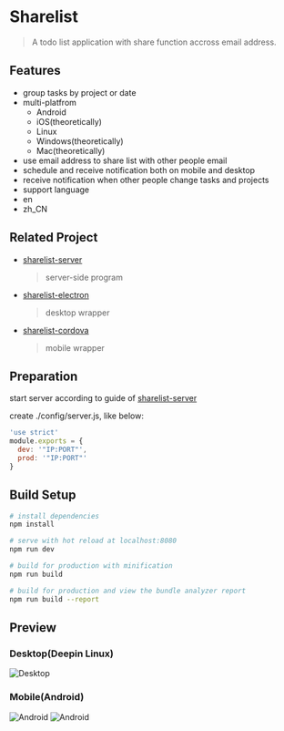 # Sharelist

> A todo list application with share function accross email address.

## Features

* group tasks by project or date
* multi-platfrom
  * Android
  * iOS(theoretically)
  * Linux
  * Windows(theoretically)
  * Mac(theoretically)
* use email address to share list with other people email
* schedule and receive notification both on mobile and desktop
* receive notification when other people change tasks and projects
* support language
 * en
 * zh_CN

## Related Project

* [sharelist-server](https://gitee.com/antipro/sharelist-server)
  > server-side program
* [sharelist-electron](https://gitee.com/antipro/sharelist-electron)
  > desktop wrapper
* [sharelist-cordova](https://gitee.com/antipro/sharelist-cordova)
  > mobile wrapper

## Preparation

start server according to guide of [sharelist-server](https://gitee.com/antipro/sharelist-server)

create ./config/server.js, like below:
``` javascript
'use strict'
module.exports = {
  dev: '"IP:PORT"',
  prod: '"IP:PORT"'
}
```

## Build Setup

``` bash
# install dependencies
npm install

# serve with hot reload at localhost:8080
npm run dev

# build for production with minification
npm run build

# build for production and view the bundle analyzer report
npm run build --report
```
## Preview
### Desktop(Deepin Linux)

![Desktop](http://onmdsye1w.bkt.clouddn.com/sharelist-electron2.png)

### Mobile(Android)

![Android](http://onmdsye1w.bkt.clouddn.com/sharelist-cordova3.png)
![Android](http://onmdsye1w.bkt.clouddn.com/sharelist-cordova4.png)